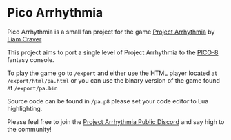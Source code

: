 # Pico Arrhythmia
Pico Arrhythmia is a small fan project for the game [Project Arrhythmia](http://limestudios.net/game/project-arrhythmia/) by [Liam Craver](http://limestudios.net)

This project aims to port a single level of Project Arrhythmia to the [PICO-8](https://www.lexaloffle.com/pico-8.php) fantasy console.

To play the game go to `/export` and either use the HTML player located at `/export/html/pa.html` or you can use the binary version of the game found at `/export/pa.bin`

Source code can be found in `/pa.p8` please set your code editor to Lua highlighting.

Please feel free to join the [Project Arrhythmia Public Discord](https://discord.gg/cJTgYag) and say high to the community!